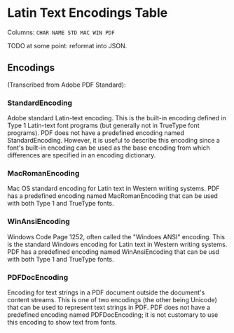 # Latin Text Encodings Table

Columns: `CHAR NAME STD MAC WIN PDF`

TODO at some point: reformat into JSON.

## Encodings

(Transcribed from Adobe PDF Standard):

### StandardEncoding

Adobe standard Latin-text encoding. This is the built-in encoding defined in Type 1 Latin-text font programs (but generally not in TrueType font programs). PDF does not have a predefined encoding named StandardEncoding. However, it is useful to describe this encoding since a font's built-in encoding can be used as the base encoding from which differences are specified in an encoding dictionary.

### MacRomanEncoding

Mac OS standard encoding for Latin text in Western writing systems. PDF has a predefined encoding named MacRomanEncoding that can be used with both Type 1 and TrueType fonts.

### WinAnsiEncoding

Windows Code Page 1252, often called the "Windoes ANSI" encoding. This is the standard Windows encoding for Latin text in Western writing systems. PDF has a predefined encoding named WinAnsiEncoding that can be usd with both Type 1 and TrueType fonts.

### PDFDocEncoding

Encoding for text strings in a PDF document outside the document's content streams. This is one of two encodings (the other being Unicode) that can be used to represent text strings in PDF. PDF does not have a predefined encoding named PDFDocEncoding; it is not customary to use this encoding to show text from fonts.


